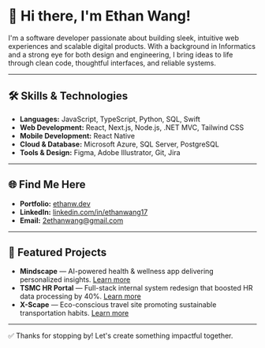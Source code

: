 # 👋 Hi there, I'm Ethan Wang!

I'm a software developer passionate about building sleek, intuitive web experiences and scalable digital products. With a background in Informatics and a strong eye for both design and engineering, I bring ideas to life through clean code, thoughtful interfaces, and reliable systems.

---

## 🛠 Skills & Technologies

- **Languages:** JavaScript, TypeScript, Python, SQL, Swift
- **Web Development:** React, Next.js, Node.js, .NET MVC, Tailwind CSS
- **Mobile Development:** React Native
- **Cloud & Database:** Microsoft Azure, SQL Server, PostgreSQL
- **Tools & Design:** Figma, Adobe Illustrator, Git, Jira

---

## 🌐 Find Me Here

- **Portfolio:** [ethanw.dev](https://ethanw.dev)
- **LinkedIn:** [linkedin.com/in/ethanwang17](https://linkedin.com/in/ethanwang17)
- **Email:** 2ethanwang@gmail.com

---

## 📌 Featured Projects

- **Mindscape** — AI-powered health & wellness app delivering personalized insights. [Learn more](#)
- **TSMC HR Portal** — Full-stack internal system redesign that boosted HR data processing by 40%. [Learn more](#)
- **X-Scape** — Eco-conscious travel site promoting sustainable transportation habits. [Learn more](#)

---

✅ Thanks for stopping by! Let's create something impactful together.
